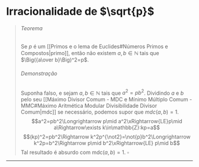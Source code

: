 # Irracionalidade de $\sqrt{p}$

>###### Teorema
>Se $p$ é um [[Primos e o lema de Euclides#Números Primos e Compostos|primo]], então não existem $a, b\in\mathbb{N}$ tais que $\Big({a\over b}\Big)^2=p$.
>###### Demonstração
>Suponha falso, e sejam $a,b\in\mathbb{N}$ tais que $a^2=pb^2$. Dividindo $a$ e $b$ pelo seu [[Máximo Divisor Comum - MDC e Mínimo Múltiplo Comum - MMC#Máximo Aritmética Modular Divisibilidade Divisor Comum|mdc]] se necessário, podemos supor que $mdc(a, b) = 1$.
>$$a^2=pb^2\Longrightarrow p\mid a^2\xRightarrow{LE}p\mid a\Rightarrow\exists k\in\mathbb{Z}:kp=a$$
>$$(kp)^2=pb^2\Rightarrow k^2p^{\not2}=\not{p}b^2\Longrightarrow k^2p=b^2\Rightarrow p\mid b^2\xRightarrow{LE} p\mid b$$
>Tal resultado é absurdo com $\mbox{mdc}(a,b)=1$. $\square$

---